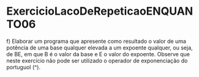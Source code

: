 # ExercicioLacoDeRepeticaoENQUANTO06
f)    Elaborar  um  programa  que  apresente  como  resultado  o  valor  de  uma  potência  de  uma  base qualquer elevada a um expoente qualquer, ou seja, de BE, em que B é o valor da base e E o valor do expoente. Observe que neste exercício não pode ser utilizado o operador de exponenciação do portuguol (^). 
